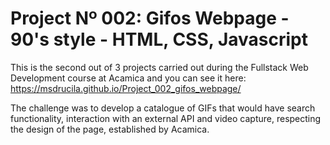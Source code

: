 # Project Nº 002: Gifos Webpage - 90's style - HTML, CSS, Javascript

This is the second out of 3 projects carried out during the Fullstack Web Development course at Acamica and you can see it here: https://msdrucila.github.io/Project_002_gifos_webpage/

The challenge was to develop a catalogue of GIFs that would have search functionality, interaction with an external API and video capture, respecting the design of the page, established by Acamica.


